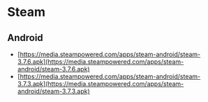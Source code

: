 # Steam

## Android
- [https://media.steampowered.com/apps/steam-android/steam-3.7.6.apk](https://media.steampowered.com/apps/steam-android/steam-3.7.6.apk)
- [https://media.steampowered.com/apps/steam-android/steam-3.7.3.apk](https://media.steampowered.com/apps/steam-android/steam-3.7.3.apk)
